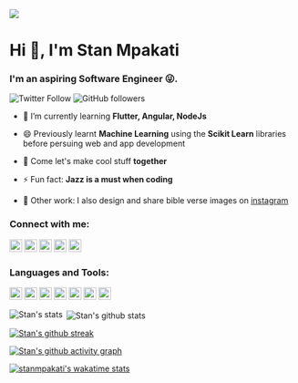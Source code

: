 ![](https://komarev.com/ghpvc/?username=stanmpakati)
<h1 align ="left">Hi 👋, I'm Stan Mpakati</h1>
<h3 align="left">I'm an aspiring Software Engineer 😜.</h3>

![Twitter Follow](https://img.shields.io/twitter/follow/stanmpakati?label=stanmpakati&logo=twitter&style=for-the-badge)
![GitHub followers](https://img.shields.io/github/followers/stanmpakati?logo=GitHub&style=for-the-badge)

- 🌱 I’m currently learning **Flutter, Angular, NodeJs**

- 😄 Previously learnt **Machine Learning** using the **Scikit Learn** libraries before persuing web and app development

- 👯 Come let's make cool stuff **together**

- ⚡ Fun fact: **Jazz is a must when coding**

- 🔭 Other work: I also design and share bible verse images on [instagram](https://www.instagram.com/all_for_king_jesus)

### Connect with me:

<a href="https://wa.me/263775906373" target="blank"><img src="https://cdn.jsdelivr.net/npm/simple-icons@3.0.1/icons/whatsapp.svg" alt="263775906373" height="22" width="22" /></a>
<a href="https://twitter.com/stanmpakati" target="blank"><img src="https://cdn.jsdelivr.net/npm/simple-icons@3.0.1/icons/twitter.svg" alt="stanmpakati" height="22" width="22" /></a>
<a href="https://www.linkedin.com/in/stan-mpakati-244ba6173/" target="blank"><img src="https://cdn.jsdelivr.net/npm/simple-icons@3.0.1/icons/linkedin.svg" alt="Munyaradzi Chigangawa" height="22" width="22" /></a>
<a href="https://www.instagram.com/stanmpakati" target="blank"><img src="https://cdn.jsdelivr.net/npm/simple-icons@3.0.1/icons/instagram.svg" alt="Stan Mpakati" height="22" width="22" /></a>
<a href="https://www.facebook.com/stan.mpakati/" target="blank"><img src="https://cdn.jsdelivr.net/npm/simple-icons@3.0.1/icons/facebook.svg" alt="Stan Mpakati" height="22" width="22" /></a>
<br />

### Languages and Tools:

<p align="left">
  <img src="https://www.vectorlogo.zone/logos/dartlang/dartlang-icon.svg" alt="dart" width="22" height="22"/>
  <img src="https://www.vectorlogo.zone/logos/firebase/firebase-icon.svg" alt="firebase" width="22" height="22"/> 
  <img src="https://www.vectorlogo.zone/logos/flutterio/flutterio-icon.svg" alt="flutter" width="22" height="22"/> 
  <img src="https://www.vectorlogo.zone/logos/angular/angular-icon.svg" alt="git" width="22" height="22"/>
  <img src="https://www.vectorlogo.zone/logos/nodejs/nodejs-horizontal.svg" alt="git" width="22" height="22"/>
  <img src="https://www.vectorlogo.zone/logos/mongodb/mongodb-icon.svg" alt="git" width="22" height="22"/>
  <img src="https://www.vectorlogo.zone/logos/git-scm/git-scm-icon.svg" alt="git" width="22" height="22"/>
</p>


 <p><img align="left" src="https://github-readme-stats.vercel.app/api/top-langs/?username=stanmpakati&layout=compact&hide=html" alt="Stan's stats" /></p>

<p>&nbsp;<img align="center" src="https://github-readme-stats.vercel.app/api?username=stanmpakati&show_icons=true" alt="Stan's github stats" /></p>

 [![Stan's github streak](https://github-readme-streak-stats.herokuapp.com/?user=stanmpakati&theme=blue-green)](https://github.com/stanmpakati/github-readme-streak-stats)

[![Stan's github activity graph](https://activity-graph.herokuapp.com/graph?username=stanmpakati&theme=dracula)](https://github.com/stanmpakati/github-readme-activity-graph)

[![stanmpakati's wakatime stats](https://github-readme-stats.vercel.app/api/wakatime?username=stanmpakati&theme=tokyonight)](https://github.com/stanmpakati/github-readme-stats)

<!--
